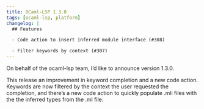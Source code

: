 ```yaml
---
title: OCaml-LSP 1.3.0
tags: [ocaml-lsp, platform]
changelog: |
  ## Features

  - Code action to insert inferred module interface (#308)

  - Filter keywords by context (#307)
---
```


On behalf of the ocaml-lsp team, I’d like to announce version 1.3.0.

This release an improvement in keyword completion and a new code action. Keywords are now filtered by the context the user requested the completion, and there’s a new code action to quickly populate .mli files with the the inferred types from the .ml file.

